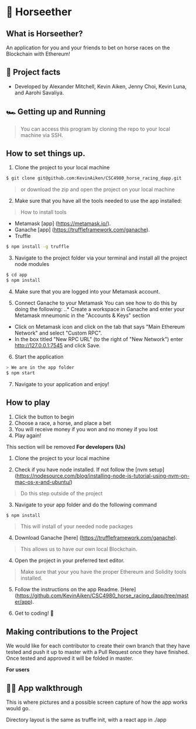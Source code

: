 # 🏇 Horseether

## What is Horseether?
An application for you and your friends to bet on horse races on the Blockchain with Ethereum!

## 💯 Project facts
* Developed by Alexander Mitchell, Kevin Aiken, Jenny Choi, Kevin Luna, and Aarohi Savaliya.

## 🏎 Getting up and Running

> You can access this program by cloning the repo to your local machine via SSH.

## How to set things up.

1. Clone the project to your local machine
```BASH 
$ git clone git@github.com:KevinAiken/CSC4980_horse_racing_dapp.git
```
> or download the zip and open the project on your local machine

2. Make sure that you have all the tools needed to use the app installed:

> How to install tools
* Metamask [app] (https://metamask.io/).
* Ganache [app] (https://truffleframework.com/ganache).
* Truffle
```BASH 
$ npm install -g truffle
```

3. Navigate to the project folder via your terminal and install all the project node modules 
```BASH 
$ cd app
$ npm install
```
 
4. Make sure that you are logged into your Metamask account.

5. Connect Ganache to your Metamask
You can see how to do this by doing the following:
..* Create a workspace in Ganache and enter your Metamask mneumonic in the "Accounts & Keys" section
* Click on Metamask icon and click on the tab that says "Main Ethereum Network" and select "Custom RPC".
* In the box titled "New RPC URL" (to the right of "New Network") enter http://127.0.0.1:7545 and click Save.

6. Start the application
```BASH 
> We are in the app folder
$ npm start
```

7. Navigate to your application and enjoy!


## How to play
1. Click the button to begin
2. Choose a race, a horse, and place a bet
3. You will receive money if you won and no money if you lost
4. Play again!

This section will be removed
**For developers (Us)**
1. Clone the project to your local machine


2. Check if you have node installed. If not follow the [nvm setup] (https://nodesource.com/blog/installing-node-js-tutorial-using-nvm-on-mac-os-x-and-ubuntu/)
> Do this step outside of the project

3. Navigate to your app folder and do the following command
```bash
$ npm install
```
> This will install of your needed node packages

4. Download Ganache [here] (https://truffleframework.com/ganache).
> This allows us to have our own local Blockchain.

4. Open the project in your preferred text editor.
> Make sure that your you have the proper Ethereum and Solidity tools installed.

5. Follow the instructions on the app Readme. [Here] (https://github.com/KevinAiken/CSC4980_horse_racing_dapp/tree/master/app).

6. Get to coding! 🤘

## Making contributions to the Project
We would like for each contributor to create their own branch that they have tested and push it up to master with a Pull Request once they have finished.
Once tested and approved it will be folded in master.

**For users**


## 🚶‍♀️ App walkthrough
This is where pictures and a possible screen capture of how the app works would go.





Directory layout is the same as truffle init, with a react app in ./app
